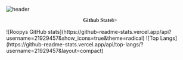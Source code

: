 ![header](https://capsule-render.vercel.app/api?type=waving&color=FFC0CB&height=300&section=header&text=Roopy%20Github&fontSize=90)

<div>
  <p class="tit" style="font-family: 'Romanesco', cursive; text-align: center;"><b>Github State</b>b></p>
  ![Roopys GitHub stats](https://github-readme-stats.vercel.app/api?username=21929457&show_icons=true&theme=radical)
  ![Top Langs](https://github-readme-stats.vercel.app/api/top-langs/?username=21929457&layout=compact)
</div>

